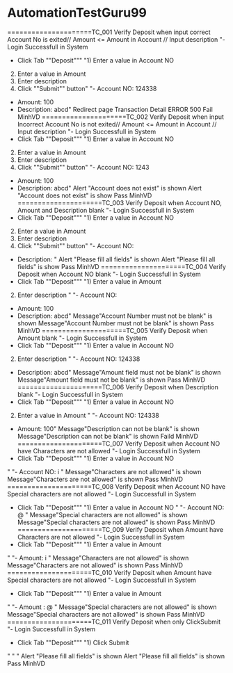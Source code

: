 # AutomationTestGuru99
=====================TC_001	Verify Deposit when input correct Account No is exited// Amount <= Amount in Account // Input description	"- Login Successfull in System
- Click Tab ""Deposit"""	"1) Enter a value in Account NO
2) Enter a value in Amount
3) Enter description
4) Click ""Submit"" button"	"- Account NO: 124338
- Amount: 100
- Description: abcd"	Redirect page Transaction Detail	ERROR 500	Fail	MinhVD
=====================TC_002	Verify Deposit when input Incorrect Account No is not exited// Amount <= Amount in Account // Input description	"- Login Successfull in System
- Click Tab ""Deposit"""	"1) Enter a value in Account NO
2) Enter a value in Amount
3) Enter description
4) Click ""Submit"" button"	"- Account NO: 1243
- Amount: 100
- Description: abcd"	Alert "Account does not exist" is shown	Alert "Account does not exist" is show	Pass	MinhVD
=====================TC_003	Verify Deposit when Account NO, Amount and Description blank	"- Login Successfull in System
- Click Tab ""Deposit"""	"1) Enter a value in Account NO
2) Enter a value in Amount
3) Enter description
4) Click ""Submit"" button"	"- Account NO: 
- Description: "	Alert "Please fill all fields" is shown	Alert "Please fill all fields" is show	Pass	MinhVD
=====================TC_004	Verify Deposit when Account NO blank	"- Login Successfull in System
- Click Tab ""Deposit"""	"1) Enter a value in Amount
2) Enter description
"	"- Account NO: 
- Amount: 100
- Description: abcd"	Message"Account Number must not be blank" is shown	Message"Account Number must not be blank" is shown	Pass	MinhVD
=====================TC_005	Verify Deposit when Amount blank	"- Login Successfull in System
- Click Tab ""Deposit"""	"1) Enter a value in Account NO
2) Enter description
"	"- Account NO: 124338
- Description: abcd"	Message"Amount field must not be blank" is shown	Message"Amount field must not be blank" is shown	Pass	MinhVD
=====================TC_006	Verify Deposit when Description blank	"- Login Successfull in System
- Click Tab ""Deposit"""	"1) Enter a value in Account NO
2) Enter a value in Amount
"	"- Account NO: 124338
- Amount: 100"	Message"Description can not be blank" is shown	Message"Description can not be blank" is shown	Faild	MinhVD
=====================TC_007	Verify Deposit when Account NO have Characters are not allowed	"- Login Successfull in System
- Click Tab ""Deposit"""	"1) Enter a value in Account NO

"	"- Account NO: i
"	Message"Characters are not allowed" is shown	Message"Characters are not allowed" is shown	Pass	MinhVD
=====================TC_008	Verify Deposit when Account NO have Special characters are not allowed	"- Login Successfull in System
- Click Tab ""Deposit"""	"1) Enter a value in Account NO
"	"- Account NO: @
"	Message"Special characters are not allowed" is shown	Message"Special characters are not allowed" is shown	Pass	MinhVD
=====================TC_009	Verify Deposit when Amount have Characters are not allowed	"- Login Successfull in System
- Click Tab ""Deposit"""	"1) Enter a value in Amount

"	"- Amount: i
"	Message"Characters are not allowed" is shown	Message"Characters are not allowed" is shown	Pass	MinhVD
=====================TC_010	Verify Deposit when Amount have Special characters are not allowed	"- Login Successfull in System
- Click Tab ""Deposit"""	"1) Enter a value in Amount 

"	"- Amount : @
"	Message"Special characters are not allowed" is shown	Message"Special characters are not allowed" is shown	Pass	MinhVD
=====================TC_011	Verify Deposit when only ClickSubmit	"- Login Successfull in System
- Click Tab ""Deposit"""	"1) Click Submit 

"	"
"	Alert "Please fill all fields" is shown	Alert "Please fill all fields" is shown	Pass	MinhVD
